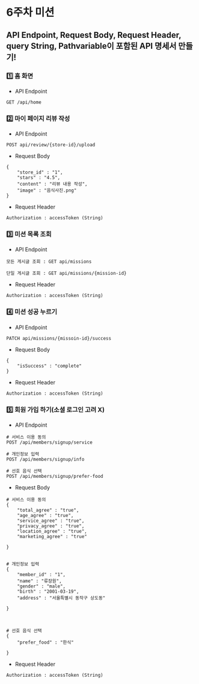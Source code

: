 
# 6주차 미션

## API Endpoint, Request Body, Request Header, query String, Pathvariable이 포함된 API 명세서 만들기!

### 1️⃣ 홈 화면

- API Endpoint

```
GET /api/home
```


### 2️⃣ 마이 페이지 리뷰 작성

- API Endpoint
```
POST api/review/{store-id}/upload
```


- Request Body
```
{
    "store_id" : "1",
    "stars" : "4.5",
    "content" : "리뷰 내용 작성",
    "image" : "음식사진.png"
}
```

- Request Header

```
Authorization : accessToken (String)
```

### 3️⃣ 미션 목록 조회


- API Endpoint

```
모든 게시글 조회 : GET api/missions

단일 게시글 조회 : GET api/missions/{mission-id}
```

- Request Header

```
Authorization : accessToken (String)
```

### 4️⃣ 미션 성공 누르기


- API Endpoint
```
PATCH api/missions/{missoin-id}/success
```

- Request Body
```
{
    "isSuccess" : "complete"
}
```

- Request Header

```
Authorization : accessToken (String)
```
### 5️⃣ 회원 가입 하기(소셜 로그인 고려 X)


- API Endpoint

```
# 서비스 이용 동의
POST /api/members/signup/service

# 개인정보 입력
POST /api/members/signup/info

# 선호 음식 선택
POST /api/members/signup/prefer-food

```

- Request Body

```
# 서비스 이용 동의
{
    "total_agree" : "true",
    "age_agree" : "true",
    "service_agree" : "true",
    "privacy_agree" : "true",
    "location_agree" : "true",
    "marketing_agree" : "true"

}


# 개인정보 입력
{
    "member_id" : "1",
    "name" : "류장원",
    "gender" : "male",
    "birth" : "2001-03-19",
    "address" : "서울특별시 동작구 상도동"

}



# 선호 음식 선택
{
    "prefer_food" : "한식"

}
```

- Request Header

```
Authorization : accessToken (String)
```
